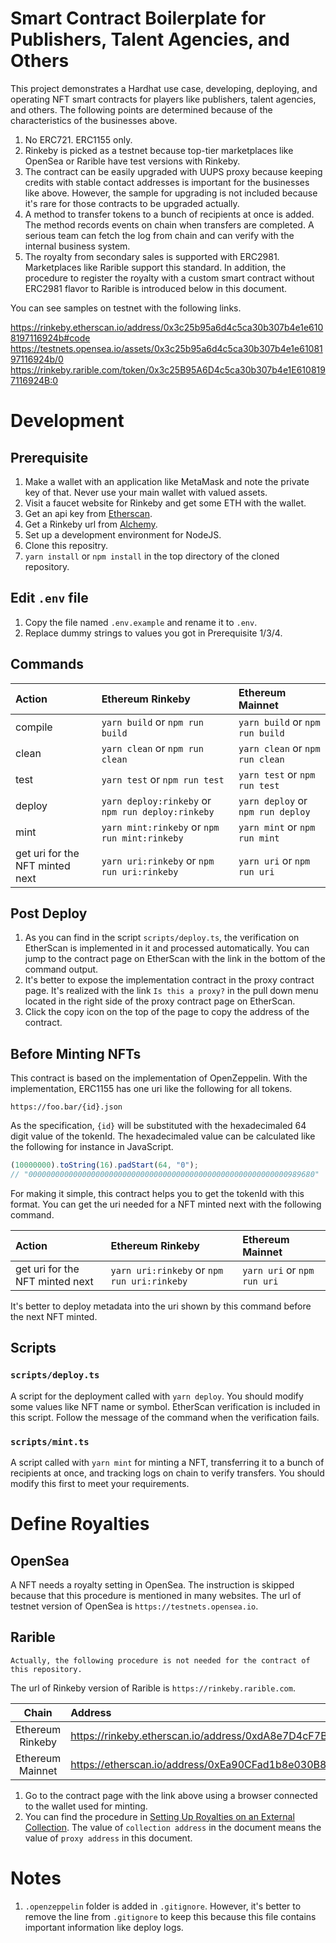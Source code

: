 # Smart Contract Boilerplate for Publishers, Talent Agencies, and Others

This project demonstrates a Hardhat use case, developing, deploying, and operating NFT smart contracts for players like publishers, talent agencies, and others.
The following points are determined because of the characteristics of the businesses above.

1. No ERC721. ERC1155 only.
1. Rinkeby is picked as a testnet because top-tier marketplaces like OpenSea or Rarible have test versions with Rinkeby.
1. The contract can be easily upgraded with UUPS proxy because keeping credits with stable contact addresses is important for the businesses like above. However, the sample for upgrading is not included because it's rare for those contracts to be upgraded actually.
1. A method to transfer tokens to a bunch of recipients at once is added. The method records events on chain when transfers are completed. A serious team can fetch the log from chain and can verify with the internal business system.
1. The royalty from secondary sales is supported with ERC2981. Marketplaces like Rarible support this standard. In addition, the procedure to register the royalty with a custom smart contract without ERC2981 flavor to Rarible is introduced below in this document.

You can see samples on testnet with the following links.

https://rinkeby.etherscan.io/address/0x3c25b95a6d4c5ca30b307b4e1e6108197116924b#code
https://testnets.opensea.io/assets/0x3c25b95a6d4c5ca30b307b4e1e6108197116924b/0
https://rinkeby.rarible.com/token/0x3c25B95A6D4c5ca30b307b4e1E6108197116924B:0

# Development

## Prerequisite

1. Make a wallet with an application like MetaMask and note the private key of that. Never use your main wallet with valued assets.
1. Visit a faucet website for Rinkeby and get some ETH with the wallet.
1. Get an api key from [Etherscan](https://etherscan.io).
1. Get a Rinkeby url from [Alchemy](https://www.alchemy.com).
1. Set up a development environment for NodeJS.
1. Clone this repositry.
1. `yarn install` or `npm install` in the top directory of the cloned repository.

## Edit `.env` file

1. Copy the file named `.env.example` and rename it to `.env`.
1. Replace dummy strings to values you got in Prerequisite 1/3/4.

## Commands

| Action                          | Ethereum Rinkeby                                  | Ethereum Mainnet                  |
| :------------------------------ | :------------------------------------------------ | :-------------------------------- |
| compile                         | `yarn build` or `npm run build`                   | `yarn build` or `npm run build`   |
| clean                           | `yarn clean` or `npm run clean`                   | `yarn clean` or `npm run clean`   |
| test                            | `yarn test` or `npm run test`                     | `yarn test` or `npm run test`     |
| deploy                          | `yarn deploy:rinkeby` or `npm run deploy:rinkeby` | `yarn deploy` or `npm run deploy` |
| mint                            | `yarn mint:rinkeby` or `npm run mint:rinkeby`     | `yarn mint` or `npm run mint`     |
| get uri for the NFT minted next | `yarn uri:rinkeby` or `npm run uri:rinkeby`       | `yarn uri` or `npm run uri`       |

## Post Deploy

1. As you can find in the script `scripts/deploy.ts`, the verification on EtherScan is implemented in it and processed automatically. You can jump to the contract page on EtherScan with the link in the bottom of the command output.
1. It's better to expose the implementation contract in the proxy contract page. It's realized with the link `Is this a proxy?` in the pull down menu located in the right side of the proxy contract page on EtherScan.
1. Click the copy icon on the top of the page to copy the address of the contract.

## Before Minting NFTs

This contract is based on the implementation of OpenZeppelin. With the implementation, ERC1155 has one uri like the following for all tokens.

```
https://foo.bar/{id}.json
```

As the specification, `{id}` will be substituted with the hexadecimaled 64 digit value of the tokenId.
The hexadecimaled value can be calculated like the following for instance in JavaScript.

```javascript
(10000000).toString(16).padStart(64, "0");
// "0000000000000000000000000000000000000000000000000000000000989680"
```

For making it simple, this contract helps you to get the tokenId with this format.
You can get the uri needed for a NFT minted next with the following command.

| Action                          | Ethereum Rinkeby                            | Ethereum Mainnet            |
| :------------------------------ | :------------------------------------------ | :-------------------------- |
| get uri for the NFT minted next | `yarn uri:rinkeby` or `npm run uri:rinkeby` | `yarn uri` or `npm run uri` |

It's better to deploy metadata into the uri shown by this command before the next NFT minted.

## Scripts

### `scripts/deploy.ts`

A script for the deployment called with `yarn deploy`. You should modify some values like NFT name or symbol. EtherScan verification is included in this script. Follow the message of the command when the verification fails.

### `scripts/mint.ts`

A script called with `yarn mint` for minting a NFT, transferring it to a bunch of recipients at once, and tracking logs on chain to verify transfers. You should modify this first to meet your requirements.

# Define Royalties

## OpenSea

A NFT needs a royalty setting in OpenSea. The instruction is skipped because that this procedure is mentioned in many websites.
The url of testnet version of OpenSea is `https://testnets.opensea.io`.

## Rarible

```
Actually, the following procedure is not needed for the contract of this repository.
```
The url of Rinkeby version of Rarible is `https://rinkeby.rarible.com`. 

|      Chain       | Address                                                                                            |
| :--------------: | :------------------------------------------------------------------------------------------------- |
| Ethereum Rinkeby | https://rinkeby.etherscan.io/address/0xdA8e7D4cF7BA4D5912a68c1e40d3D89828fA6EE8#writeProxyContract |
| Ethereum Mainnet | https://etherscan.io/address/0xEa90CFad1b8e030B8Fd3E63D22074E0AEb8E0DCD#writeProxyContract         |

1. Go to the contract page with the link above using a browser connected to the wallet used for minting.
2. You can find the procedure in [Setting Up Royalties on an External Collection](https://github.com/rarible/protocol-documentation/blob/master/asset/royalties-on-a-external-collection.md). The value of `collection address` in the document means the value of `proxy address` in this document.

# Notes

1. `.openzeppelin` folder is added in `.gitignore`. However, it's better to remove the line from `.gitignore` to keep this because this file contains important information like deploy logs.
